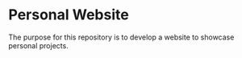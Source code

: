 # Personal Website

The purpose for this repository is to develop a website to showcase personal projects.
